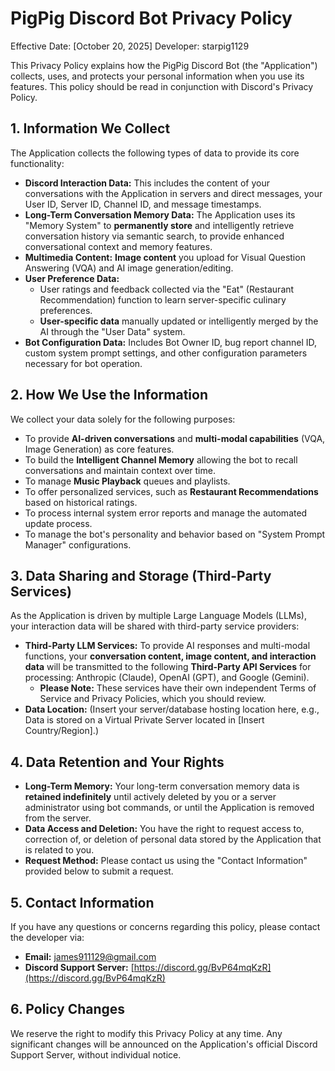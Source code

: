 # PigPig Discord Bot Privacy Policy

Effective Date: [October 20, 2025]
Developer: starpig1129

This Privacy Policy explains how the PigPig Discord Bot (the "Application") collects, uses, and protects your personal information when you use its features. This policy should be read in conjunction with Discord's Privacy Policy.

## 1. Information We Collect

The Application collects the following types of data to provide its core functionality:

* **Discord Interaction Data:** This includes the content of your conversations with the Application in servers and direct messages, your User ID, Server ID, Channel ID, and message timestamps.
* **Long-Term Conversation Memory Data:** The Application uses its "Memory System" to **permanently store** and intelligently retrieve conversation history via semantic search, to provide enhanced conversational context and memory features.
* **Multimedia Content:** **Image content** you upload for Visual Question Answering (VQA) and AI image generation/editing.
* **User Preference Data:**
    * User ratings and feedback collected via the "Eat" (Restaurant Recommendation) function to learn server-specific culinary preferences.
    * **User-specific data** manually updated or intelligently merged by the AI through the "User Data" system.
* **Bot Configuration Data:** Includes Bot Owner ID, bug report channel ID, custom system prompt settings, and other configuration parameters necessary for bot operation.

## 2. How We Use the Information

We collect your data solely for the following purposes:

* To provide **AI-driven conversations** and **multi-modal capabilities** (VQA, Image Generation) as core features.
* To build the **Intelligent Channel Memory** allowing the bot to recall conversations and maintain context over time.
* To manage **Music Playback** queues and playlists.
* To offer personalized services, such as **Restaurant Recommendations** based on historical ratings.
* To process internal system error reports and manage the automated update process.
* To manage the bot's personality and behavior based on "System Prompt Manager" configurations.

## 3. Data Sharing and Storage (Third-Party Services)

As the Application is driven by multiple Large Language Models (LLMs), your interaction data will be shared with third-party service providers:

* **Third-Party LLM Services:** To provide AI responses and multi-modal functions, your **conversation content, image content, and interaction data** will be transmitted to the following **Third-Party API Services** for processing: Anthropic (Claude), OpenAI (GPT), and Google (Gemini).
    * **Please Note:** These services have their own independent Terms of Service and Privacy Policies, which you should review.
* **Data Location:** (Insert your server/database hosting location here, e.g., Data is stored on a Virtual Private Server located in [Insert Country/Region].)

## 4. Data Retention and Your Rights

* **Long-Term Memory:** Your long-term conversation memory data is **retained indefinitely** until actively deleted by you or a server administrator using bot commands, or until the Application is removed from the server.
* **Data Access and Deletion:** You have the right to request access to, correction of, or deletion of personal data stored by the Application that is related to you.
* **Request Method:** Please contact us using the "Contact Information" provided below to submit a request.

## 5. Contact Information

If you have any questions or concerns regarding this policy, please contact the developer via:

* **Email:** james911129@gmail.com
* **Discord Support Server:** [https://discord.gg/BvP64mqKzR](https://discord.gg/BvP64mqKzR)

## 6. Policy Changes

We reserve the right to modify this Privacy Policy at any time. Any significant changes will be announced on the Application's official Discord Support Server, without individual notice.